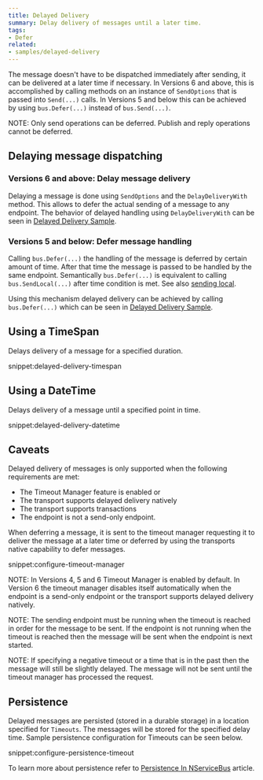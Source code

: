 ```yaml
---
title: Delayed Delivery
summary: Delay delivery of messages until a later time.
tags:
- Defer
related:
- samples/delayed-delivery
---
```


The message doesn't have to be dispatched immediately after sending, it can be delivered at a later time if necessary. In Versions 6 and above, this is accomplished by calling methods on an instance of `SendOptions` that is passed into `Send(...)` calls. In Versions 5 and below this can be achieved by using `bus.Defer(...)` instead of `bus.Send(...)`.

NOTE: Only send operations can be deferred. Publish and reply operations cannot be deferred.


## Delaying message dispatching


### Versions 6 and above: Delay message delivery

Delaying a message is done using `SendOptions` and the `DelayDeliveryWith` method. This allows to defer the actual sending of a message to any endpoint. The behavior of delayed handling using `DelayDeliveryWith` can be seen in [Delayed Delivery Sample](/samples/delayed-delivery).


### Versions 5 and below: Defer message handling

Calling `bus.Defer(...)` the handling of the message is deferred by certain amount of time. After that time the message is passed to be handled by the same endpoint. Semantically `bus.Defer(...)` is equivalent to calling `bus.SendLocal(...)` after time condition is met. See also [sending local](/nservicebus/messaging/send-a-message.md#sending-to-self).

Using this mechanism delayed delivery can be achieved by calling `bus.Defer(...)` which can be seen in [Delayed Delivery Sample](/samples/delayed-delivery).


## Using a TimeSpan

Delays delivery of a message for a specified duration.

snippet:delayed-delivery-timespan


## Using a DateTime

Delays delivery of a message until a specified point in time.

snippet:delayed-delivery-datetime


## Caveats

Delayed delivery of messages is only supported when the following requirements are met:

* The Timeout Manager feature is enabled or
* The transport supports delayed delivery natively
* The transport supports transactions
* The endpoint is not a send-only endpoint.

When deferring a message, it is sent to the timeout manager requesting it to deliver the message at a later time or deferred by using the transports native capability to defer messages.

snippet:configure-timeout-manager

NOTE: In Versions 4, 5 and 6 Timeout Manager is enabled by default. In Version 6 the timeout manager disables itself automatically when the endpoint is a send-only endpoint or the transport supports delayed delivery natively.

NOTE: The sending endpoint must be running when the timeout is reached in order for the message to be sent. If the endpoint is not running when the timeout is reached then the message will be sent when the endpoint is next started.

NOTE: If specifying a negative timeout or a time that is in the past then the message will still be slightly delayed. The message will not be sent until the timeout manager has processed the request.


## Persistence

Delayed messages are persisted (stored in a durable storage) in a location specified for `Timeouts`. The messages will be stored for the specified delay time. Sample persistence configuration for Timeouts can be seen below.

snippet:configure-persistence-timeout

To learn more about persistence refer to [Persistence In NServiceBus](/nservicebus/persistence/) article.
